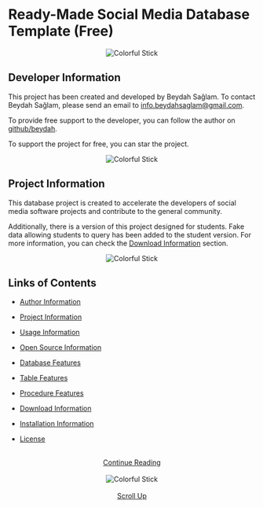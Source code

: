 # Ready-Made Social Media Database Template (Free)

<div style="text-align:center;">
    <img src="https://i.imgur.com/waxVImv.png" alt="Colorful Stick">
</div>

## Developer Information

This project has been created and developed by Beydah Sağlam. To contact Beydah Sağlam, please send an email to [info.beydahsaglam@gmail.com](mailto:info.beydahsaglam@gmail.com).

To provide free support to the developer, you can follow the author on <a href="https://github.com/beydah" target="blank">github/beydah</a>.

To support the project for free, you can star the project.

<div style="text-align:center;">
    <img src="https://i.imgur.com/waxVImv.png" alt="Colorful Stick">
</div>

## Project Information

This database project is created to accelerate the developers of social media software projects and contribute to the general community.

Additionally, there is a version of this project designed for students. Fake data allowing students to query has been added to the student version. For more information, you can check the [Download Information](https://github.com/beydah/Social-Media-Database-Template/blob/main/DOCUMENTS/INSTALLATION.md#download-information) section.

<div style="text-align:center;">
    <img src="https://i.imgur.com/waxVImv.png" alt="Colorful Stick">
</div>

## Links of Contents

- [Author Information](#developer-information)
- [Project Information](#project-information)

- [Usage Information](https://github.com/beydah/Social-Media-Database-Template/blob/main/DOCUMENTS/USAGE.md#usage-information)
- [Open Source Information](https://github.com/beydah/Social-Media-Database-Template/blob/main/DOCUMENTS/USAGE.md#open-source-information)

- [Database Features](https://github.com/beydah/Social-Media-Database-Template/blob/main/DOCUMENTS/FEATURES.md#database-features)
- [Table Features](https://github.com/beydah/Social-Media-Database-Template/blob/main/DOCUMENTS/FEATURES.md#table-features)
- [Procedure Features](https://github.com/beydah/Social-Media-Database-Template/blob/main/DOCUMENTS/FEATURES.md#procedure-features)

- [Download Information](https://github.com/beydah/Social-Media-Database-Template/blob/main/DOCUMENTS/INSTALLATION.md#download-information)
- [Installation Information](https://github.com/beydah/Social-Media-Database-Template/blob/main/DOCUMENTS/INSTALLATION.md#installation-information)

- <a href="https://github.com/beydah/Social-Media-Database-Template/blob/main/LICENSE" target="_blank">License</a>

</br>

<div style="text-align: center;">
  <a href="https://github.com/beydah/Social-Media-Database-Template/blob/main/DOCUMENTS/USAGE.md">
    Continue Reading
  </a>
</div>

</br>

<div style="text-align:center;">
    <img src="https://i.imgur.com/waxVImv.png" alt="Colorful Stick">
</div>

</br>

<div style="text-align: center;">
  <a href="#ready-made-social-media-database-template-free">
    Scroll Up
  </a>
</div>
